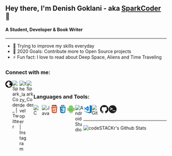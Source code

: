 ## Hey there, I'm Denish Goklani - aka [SparkCoder][website] 👋
#### A Student, Developer & Book Writer
---

- 🌱 Trying to improve my skills everyday
- 🥅 2020 Goals: Contribute more to Open Source projects
- ⚡ Fun fact: I love to read about Deep Space, Aliens and Time Traveling
### Connect with me:

[<img align="left" alt="sparkcoder157.github.io" width="22px" src="https://raw.githubusercontent.com/iconic/open-iconic/master/svg/globe.svg" />][website]
[<img align="left" alt="SparkCoder_ | Twitter" width="22px" src="https://cdn.jsdelivr.net/npm/simple-icons@v3/icons/twitter.svg" />][twitter]
[<img align="left" alt="the_lazy_developer | Instagram" width="22px" src="https://cdn.jsdelivr.net/npm/simple-icons@v3/icons/instagram.svg" />][instagram]
[<img align="left" alt="SparkCoder" width="22px" src="https://cdn.jsdelivr.net/npm/simple-icons@v3/icons/facebook.svg" />][facebook]

<br />

### Languages and Tools:

<img align="left" alt="C" width="26px" src="https://img.icons8.com/color/48/000000/c-programming.png" />

<img align="left" alt="Java" width="26px" src="https://img.icons8.com/color/48/000000/java-coffee-cup-logo.png" />

<img align="left" alt="HTML5" width="26px" src="https://raw.githubusercontent.com/github/explore/80688e429a7d4ef2fca1e82350fe8e3517d3494d/topics/html/html.png" />

<img align="left" alt="CSS3" width="26px" src="https://raw.githubusercontent.com/github/explore/80688e429a7d4ef2fca1e82350fe8e3517d3494d/topics/css/css.png" />

<img align="left" alt="Android" width="26px" src="https://raw.githubusercontent.com/github/explore/80688e429a7d4ef2fca1e82350fe8e3517d3494d/topics/android/android.png" />

<img align="left" alt="Android Studio" width="26px" src="https://i.pinimg.com/originals/4e/74/7c/4e747c82368d9681b75d54f56319dae7.png" />

<img align="left" alt="Visual Studio Code" width="26px" src="https://raw.githubusercontent.com/github/explore/80688e429a7d4ef2fca1e82350fe8e3517d3494d/topics/visual-studio-code/visual-studio-code.png" />

<img align="left" alt="Git" width="26px" src="https://img.icons8.com/color/48/000000/git.png" />

<img align="left" alt="GitHub" width="26px" src="https://raw.githubusercontent.com/github/explore/78df643247d429f6cc873026c0622819ad797942/topics/github/github.png" />

<img align="left" alt="Terminal" width="26px" src="https://raw.githubusercontent.com/github/explore/80688e429a7d4ef2fca1e82350fe8e3517d3494d/topics/terminal/terminal.png" />


<br />
<br />

---

<img align="left" alt="codeSTACKr's Github Stats" src="https://github-readme-stats.vercel.app/api?username=sparkcoder157&show_icons=true&hide_border=true&count_private=true" /> <br><br>

[website]: https://sparkcoder157github.io
[twitter]: https://twitter.com/SparkCoder
[instagram]: https://instagram.com/thelazy_developer
[facebook]: https://facebook.com/SparkCoder
